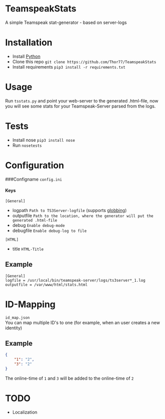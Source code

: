 # TeamspeakStats
A simple Teamspeak stat-generator - based on server-logs

# Installation
- Install [Python](https://python.org)
- Clone this repo `git clone https://github.com/Thor77/TeamspeakStats`
- Install requirements `pip3 install -r requirements.txt`

# Usage
Run `tsstats.py` and point your web-server to the generated .html-file, now you will see some stats for your Teamspeak-Server parsed from the logs.

# Tests
- Install nose `pip3 install nose`
- Run `nosetests`

# Configuration

###Configname
`config.ini`
#### Keys
`[General]`
- logpath `Path to TS3Server-logfile` (supports [globbing](https://docs.python.org/3/library/glob.html))
- outputfile `Path to the location, where the generator will put the generated .html-file`
- debug `Enable debug-mode`
- debugfile `Enable debug-log to file`  

`[HTML]`
- title `HTML-Title`


## Example
```
[General]
logfile = /usr/local/bin/teamspeak-server/logs/ts3server*_1.log
outputfile = /var/www/html/stats.html
```

# ID-Mapping
`id_map.json`  
You can map multiple ID's to one (for example, when an user creates a new identity)
## Example
```json
{
	"1": "2",
	"3": "2"
}
```
The online-time of `1` and `3` will be added to the online-time of `2`

# TODO
- Localization
